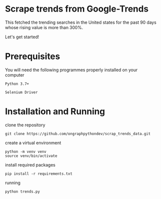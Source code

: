 # Scrape trends from Google-Trends
This fetched the trending searches in the United states for the past 90 days whose rising value is more than 300%.

Let's get started!
  
# Prerequisites
You will need the following programmes properly installed on your computer
```
Python 3.7+
```
```
Selenium Driver
```
# Installation and Running

clone the repository
```
git clone https://github.com/ongraphpythondev/scrap_trends_data.git
```
create a virtual environment
```
python -m venv venv
source venv/bin/activate
```
install required packages
```
pip install -r requirements.txt
```
running
```
python trends.py
```
